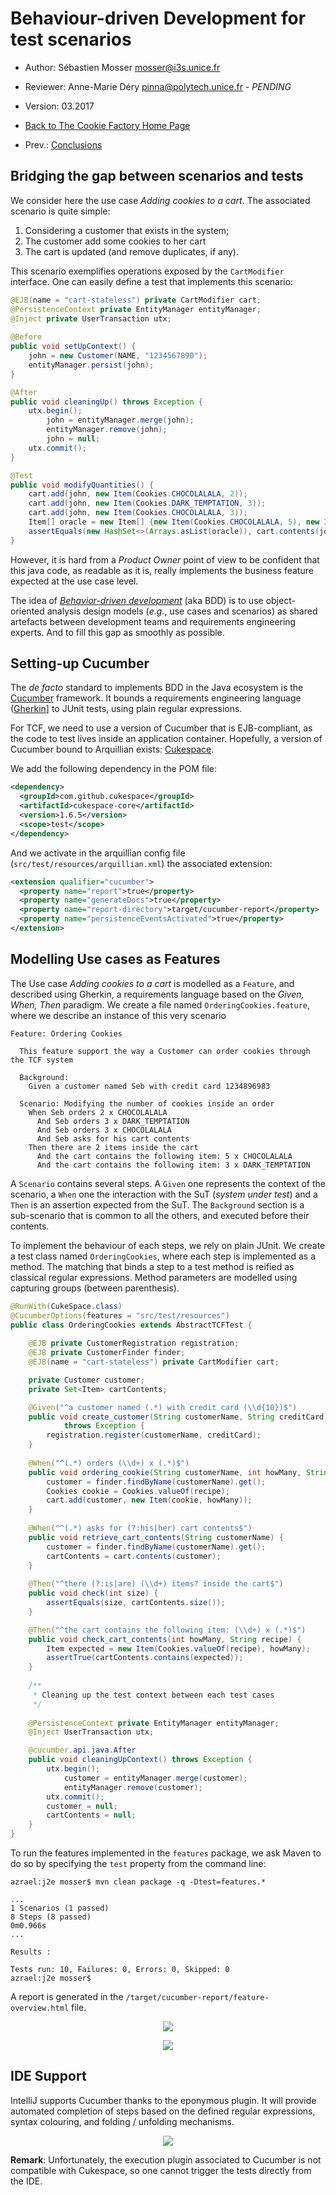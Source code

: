 # Behaviour-driven Development for test scenarios 

  * Author: Sébastien Mosser [mosser@i3s.unice.fr](mosser@i3s.unice.fr)
  * Reviewer: Anne-Marie Déry [pinna@polytech.unice.fr](pinna@polytech.unice.fr) - _PENDING_
  * Version: 03.2017
  * [Back to The Cookie Factory Home Page](https://github.com/polytechnice-si/4A_ISA_TheCookieFactory/blob/develop/Readme.md)

  * Prev.: [Conclusions](https://github.com/polytechnice-si/4A_ISA_TheCookieFactory/blob/develop/chapters/Conclusions.md) 

## Bridging the gap between scenarios and tests


We consider here the use case _Adding cookies to a cart_. The associated scenario is quite simple:

  1. Considering a customer that exists in the system;
  2. The customer add some cookies to her cart
  3. The cart is updated (and remove duplicates, if any).

This scenario exemplifies operations exposed by the `CartModifier` interface. One can easily define a test that implements this scenario:

```java
@EJB(name = "cart-stateless") private CartModifier cart;
@PersistenceContext private EntityManager entityManager;
@Inject private UserTransaction utx;
	
@Before
public void setUpContext() {
	john = new Customer(NAME, "1234567890");
	entityManager.persist(john);
}

@After
public void cleaningUp() throws Exception {
	utx.begin();
		john = entityManager.merge(john);
		entityManager.remove(john);
		john = null;
	utx.commit();
}

@Test
public void modifyQuantities() {
	cart.add(john, new Item(Cookies.CHOCOLALALA, 2));
	cart.add(john, new Item(Cookies.DARK_TEMPTATION, 3));
	cart.add(john, new Item(Cookies.CHOCOLALALA, 3));
	Item[] oracle = new Item[] {new Item(Cookies.CHOCOLALALA, 5), new Item(Cookies.DARK_TEMPTATION, 3)  };
	assertEquals(new HashSet<>(Arrays.asList(oracle)), cart.contents(john));
}
```

However, it is hard from a _Product Owner_ point of view to be confident that this java code, as readable as it is, really implements the business feature expected at the use case level.

The idea of [_Behavior-driven development_](https://en.wikipedia.org/wiki/Behavior-driven_development) (aka BDD) is to use object-oriented analysis design models (_e.g._, use cases and scenarios) as shared artefacts between development teams and requirements engineering experts. And to fill this gap as smoothly as possible.

## Setting-up Cucumber

The _de facto_ standard to implements BDD in the Java ecosystem is the [Cucumber](https://cucumber.io/) framework. It bounds a requirements engineering language ([Gherkin](https://cucumber.io/docs/reference)] to JUnit tests, using plain regular expressions.

For TCF, we need to use a version of Cucumber that is EJB-compliant, as the code to test lives inside an application container. Hopefully, a version of Cucumber bound to Arquillian exists: [Cukespace](https://github.com/cukespace/cukespace).

We add the following dependency in the POM file:

```xml
<dependency>
  <groupId>com.github.cukespace</groupId>
  <artifactId>cukespace-core</artifactId>
  <version>1.6.5</version>
  <scope>test</scope>
</dependency>
```

And we activate in the arquillian config file (`src/test/resources/arquillian.xml`) the associated extension:

```xml
<extension qualifier="cucumber">
  <property name="report">true</property>
  <property name="generateDocs">true</property>
  <property name="report-directory">target/cucumber-report</property>
  <property name="persistenceEventsActivated">true</property>
</extension>
```

## Modelling Use cases as Features

The Use case _Adding cookies to a cart_ is modelled as a `Feature`, and described using Gherkin, a requirements language based on the _Given, When, Then_ paradigm. We create a file named `OrderingCookies.feature`, where we describe an instance of this very scenario

```gherkin
Feature: Ordering Cookies

  This feature support the way a Customer can order cookies through the TCF system

  Background:
    Given a customer named Seb with credit card 1234896983
    
  Scenario: Modifying the number of cookies inside an order
    When Seb orders 2 x CHOCOLALALA
      And Seb orders 3 x DARK_TEMPTATION
      And Seb orders 3 x CHOCOLALALA
      And Seb asks for his cart contents
    Then there are 2 items inside the cart
      And the cart contains the following item: 5 x CHOCOLALALA
      And the cart contains the following item: 3 x DARK_TEMPTATION
```        

A `Scenario` contains several steps. A `Given` one represents the context of the scenario, a `When` one the interaction with the SuT (_system under test_) and a `Then` is an assertion expected from the SuT. The `Background` section is a sub-scenario that is common to all the others, and executed before their contents.

To implement the behaviour of each steps, we rely on plain JUnit. We create a test class named `OrderingCookies`, where each step is implemented as a method. The matching that binds a step to a test method is reified as classical regular expressions. Method parameters are modelled using capturing groups (between parenthesis).

```java
@RunWith(CukeSpace.class)
@CucumberOptions(features = "src/test/resources")
public class OrderingCookies extends AbstractTCFTest {
	
	@EJB private CustomerRegistration registration;
    @EJB private CustomerFinder finder;
    @EJB(name = "cart-stateless") private CartModifier cart;

	private Customer customer;
	private Set<Item> cartContents;

    @Given("^a customer named (.*) with credit card (\\d{10})$")
    public void create_customer(String customerName, String creditCard)
            throws Exception {
        registration.register(customerName, creditCard);
    }
    
    @When("^(.*) orders (\\d+) x (.*)$")
    public void ordering_cookie(String customerName, int howMany, String recipe) {
        customer = finder.findByName(customerName).get();
        Cookies cookie = Cookies.valueOf(recipe);
        cart.add(customer, new Item(cookie, howMany));
    }
    
    @When("^(.*) asks for (?:his|her) cart contents$")
    public void retrieve_cart_contents(String customerName) {
        customer = finder.findByName(customerName).get();
        cartContents = cart.contents(customer);
    }
    
    @Then("^there (?:is|are) (\\d+) items? inside the cart$")
    public void check(int size) {
        assertEquals(size, cartContents.size());
    }

    @Then("^the cart contains the following item: (\\d+) x (.*)$")
    public void check_cart_contents(int howMany, String recipe) {
        Item expected = new Item(Cookies.valueOf(recipe), howMany);
        assertTrue(cartContents.contains(expected));
    }
    
    /**
     * Cleaning up the test context between each test cases
     */
    
    @PersistenceContext private EntityManager entityManager;
    @Inject UserTransaction utx;

    @cucumber.api.java.After
    public void cleaningUpContext() throws Exception {
        utx.begin();
            customer = entityManager.merge(customer);
            entityManager.remove(customer);
        utx.commit();
        customer = null;
        cartContents = null;
    }
}
```

To run the features implemented in the `features` package, we ask Maven to do so by specifying the `test` property from the command line:

```
azrael:j2e mosser$ mvn clean package -q -Dtest=features.*

...
1 Scenarios (1 passed)
8 Steps (8 passed)
0m0.966s
...

Results :

Tests run: 10, Failures: 0, Errors: 0, Skipped: 0
azrael:j2e mosser$
```

A report is generated in the `/target/cucumber-report/feature-overview.html` file.

<p align="center">
  <img src="https://raw.githubusercontent.com/polytechnice-si/4A_ISA_TheCookieFactory/develop/docs/bdd_overview.png"/>
</p>


<p align="center">
  <img src="https://raw.githubusercontent.com/polytechnice-si/4A_ISA_TheCookieFactory/develop/docs/bdd_feature.png"/>
</p>


## IDE Support

IntelliJ supports Cucumber thanks to the eponymous plugin. It will provide automated completion of steps based on the defined regular expressions, syntax colouring, and folding / unfolding mechanisms.

<p align="center">
  <img src="https://raw.githubusercontent.com/polytechnice-si/4A_ISA_TheCookieFactory/develop/docs/bdd_intellij.png"/>
</p> 

__Remark__: Unfortunately, the execution plugin associated to Cucumber is not compatible with Cukespace, so one cannot trigger the tests directly from the IDE.
